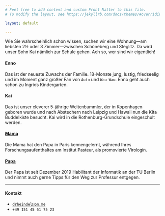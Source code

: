 ```yaml
---
# Feel free to add content and custom Front Matter to this file.
# To modify the layout, see https://jekyllrb.com/docs/themes/#overriding-theme-defaults

layout: default

---
```


Wie Sie wahrscheinlich schon wissen, suchen wir eine Wohnung—am liebsten 2½ oder 3 Zimmer—zwischen Schöneberg und Steglitz. Da wird unser Sohn Kai nämlich zur Schule gehen. Ach so, wer sind wir eigentlich! 

#### Enno
Das ist der neueste Zuwachs der Familie. 18-Monate jung, lustig, friedseelig und im Moment ganz großer Fan von `Auto` und `Wau Wau`. Enno geht auch schon zu Ingrids Kindergarten. 

#### Kai
Das ist unser cleverer 5-jährige Weltenbummler, der in Kopenhagen geboren wurde und nach Abstechern nach Leipzig und Hawaii nun die Kita Buddelkiste besucht. 
Kai wird in die Rothenburg-Grundschule eingeschult werden. 

#### [Mama](https://de.linkedin.com/in/mami-yamamoto-b9293934/de-de?trk=people-guest_people_search-card)  
Die Mama hat den Papa in Paris kennengelernt, während Ihres Forschungsaufenthaltes am Institut Pasteur, als promovierte Virologin. 

#### [Papa](https://de.linkedin.com/in/tobias-heindel-6323922a)
Der Papa ist seit Dezember 2019 Habilitant der Informatik an der TU Berlin und nimmt auch gerne Tipps für den Weg zur Professur entgegen. 

---

#### Kontakt 

* [`drheindel@pm.me`](mailto:drheindel@pm.me) 
* `+49 151 45 61 75 23`





